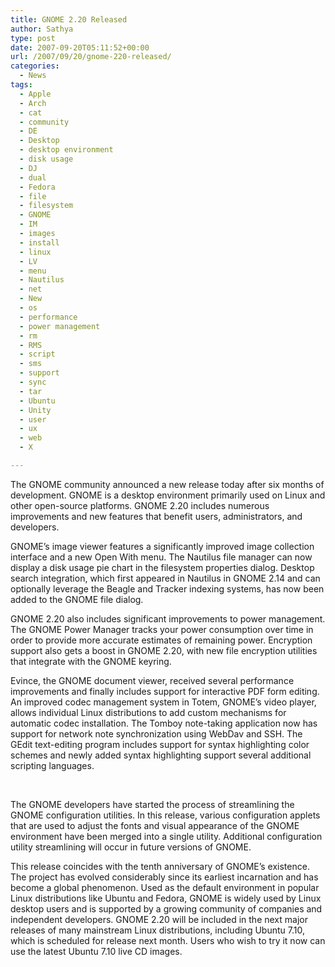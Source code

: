 ```yaml
---
title: GNOME 2.20 Released
author: Sathya
type: post
date: 2007-09-20T05:11:52+00:00
url: /2007/09/20/gnome-220-released/
categories:
  - News
tags:
  - Apple
  - Arch
  - cat
  - community
  - DE
  - Desktop
  - desktop environment
  - disk usage
  - DJ
  - dual
  - Fedora
  - file
  - filesystem
  - GNOME
  - IM
  - images
  - install
  - linux
  - LV
  - menu
  - Nautilus
  - net
  - New
  - os
  - performance
  - power management
  - rm
  - RMS
  - script
  - sms
  - support
  - sync
  - tar
  - Ubuntu
  - Unity
  - user
  - ux
  - web
  - X

---
```

The GNOME community announced a new release today after six months of development. GNOME is a desktop environment primarily used on Linux and other open-source platforms. GNOME 2.20 includes numerous improvements and new features that benefit users, administrators, and developers.

GNOME&#8217;s image viewer features a significantly improved image collection interface and a new Open With menu. The Nautilus file manager can now display a disk usage pie chart in the filesystem properties dialog. Desktop search integration, which first appeared in Nautilus in GNOME 2.14 and can optionally leverage the Beagle and Tracker indexing systems, has now been added to the GNOME file dialog.

GNOME 2.20 also includes significant improvements to power management. The GNOME Power Manager tracks your power consumption over time in order to provide more accurate estimates of remaining power. Encryption support also gets a boost in GNOME 2.20, with new file encryption utilities that integrate with the GNOME keyring.

Evince, the GNOME document viewer, received several performance improvements and finally includes support for interactive PDF form editing. An improved codec management system in Totem, GNOME&#8217;s video player, allows individual Linux distributions to add custom mechanisms for automatic codec installation. The Tomboy note-taking application now has support for network note synchronization using WebDav and SSH. The GEdit text-editing program includes support for syntax highlighting color schemes and newly added syntax highlighting support several additional scripting languages.

<p class="CenteredImage">
  <a href="https://arstechnica.com/news.media/gnome_220.png" class="Popup"><br /> </a>
</p>

The GNOME developers have started the process of streamlining the GNOME configuration utilities. In this release, various configuration applets that are used to adjust the fonts and visual appearance of the GNOME environment have been merged into a single utility. Additional configuration utility streamlining will occur in future versions of GNOME.

This release coincides with the tenth anniversary of GNOME&#8217;s existence. The project has evolved considerably since its earliest incarnation and has become a global phenomenon. Used as the default environment in popular Linux distributions like Ubuntu and Fedora, GNOME is widely used by Linux desktop users and is supported by a growing community of companies and independent developers. GNOME 2.20 will be included in the next major releases of many mainstream Linux distributions, including Ubuntu 7.10, which is scheduled for release next month. Users who wish to try it now can use the latest Ubuntu 7.10 live CD images.
